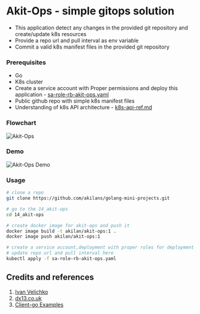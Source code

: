 # Akit-Ops - simple gitops solution

- This application detect any changes in the provided git repository and create/update k8s resources
- Provide a repo url and pull interval as env variable
- Commit a valid k8s manifest files in the provided git repository

### Prerequisites

- Go
- K8s cluster
- Create a service account with Proper permissions and deploy this application - [sa-role-rb-akit-ops.yaml](https://github.com/akilans/golang-mini-projects/blob/main/14_akit-ops/sa-role-rb-akit-ops.yaml)
- Public github repo with simple k8s manifest files
- Understanding of k8s API architecture - [k8s-api-ref.md](https://github.com/akilans/golang-mini-projects/blob/main/14_akit-ops/k8s-api-ref.md)

### Flowchart

![Akit-Ops](https://raw.githubusercontent.com/akilans/golang-mini-projects/main/images/akit-ops.png?raw=true)

### Demo

![Akit-Ops Demo](https://raw.githubusercontent.com/akilans/golang-mini-projects/main/demos/akit-ops.gif)

### Usage

```bash
# clone a repo
git clone https://github.com/akilans/golang-mini-projects.git

# go to the 14_akit-ops
cd 14_akit-ops

# create docker image for akit-ops and push it
docker image build -t akilan/akit-ops:1 .
docker image push akilan/akit-ops:1

# create a service account,deployment with proper roles for deployment
# update repo url and pull interval here
kubectl apply -f sa-role-rb-akit-ops.yaml

```

## Credits and references

1. [Ivan Velichko](https://iximiuz.com/en/posts/kubernetes-api-structure-and-terminology/)
2. [dx13.co.uk](https://dx13.co.uk/articles/2021/01/15/kubernetes-types-using-go/)
3. [Client-go Examples](https://github.com/kubernetes/client-go/tree/master/examples)
